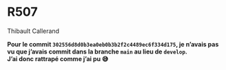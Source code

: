 # R507

Thibault Callerand


**Pour le commit `302556d8d0b3ea0eb0b3b2f2c4489ec6f334d175`, je n’avais pas vu que j’avais commit dans la branche `main` au lieu de `develop`.**  
**J’ai donc rattrapé comme j’ai pu 😅**
